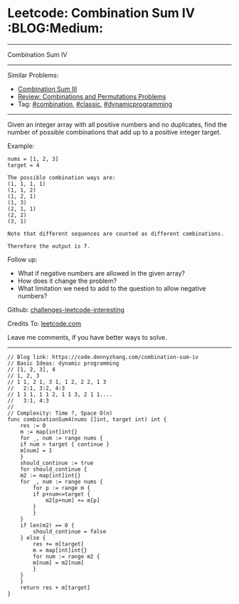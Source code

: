 
# Leetcode: Combination Sum IV     :BLOG:Medium:

---

Combination Sum IV  

---

Similar Problems:  

-   [Combination Sum III](https://code.dennyzhang.com/combination-sum-iii)
-   [Review: Combinations and Permutations Problems](https://code.dennyzhang.com/review-combination)
-   Tag: [#combination](https://code.dennyzhang.com/tag/combination), [#classic](https://code.dennyzhang.com/tag/classic),  [#dynamicprogramming](https://code.dennyzhang.com/tag/dynamicprogramming)

---

Given an integer array with all positive numbers and no duplicates, find the number of possible combinations that add up to a positive integer target.  

Example:  

    nums = [1, 2, 3]
    target = 4
    
    The possible combination ways are:
    (1, 1, 1, 1)
    (1, 1, 2)
    (1, 2, 1)
    (1, 3)
    (2, 1, 1)
    (2, 2)
    (3, 1)
    
    Note that different sequences are counted as different combinations.
    
    Therefore the output is 7.

Follow up:  

-   What if negative numbers are allowed in the given array?
-   How does it change the problem?
-   What limitation we need to add to the question to allow negative numbers?

Github: [challenges-leetcode-interesting](https://github.com/DennyZhang/challenges-leetcode-interesting/tree/master/combination-sum-iv)  

Credits To: [leetcode.com](https://leetcode.com/problems/combination-sum-iv/description/)  

Leave me comments, if you have better ways to solve.  

---

    // Blog link: https://code.dennyzhang.com/combination-sum-iv
    // Basic Ideas: dynamic programming
    // [1, 2, 3], 4
    // 1, 2, 3
    // 1 1, 2 1, 3 1, 1 2, 2 2, 1 3
    //   2:1, 3:2, 4:3
    // 1 1 1, 1 1 2, 1 1 3, 2 1 1....
    //   3:1, 4:3
    //
    // Complexity: Time ?, Space O(n)
    func combinationSum4(nums []int, target int) int {
        res := 0
        m := map[int]int{}
        for _, num := range nums {
    	if num > target { continue }
    	m[num] = 1
        }
        should_continue := true
        for should_continue {
    	m2 := map[int]int{}
    	for _, num := range nums {
    	    for p := range m {
    		if p+num<=target {
    		    m2[p+num] += m[p]
    		}
    	    }
    	}
    	if len(m2) == 0 {
    	    should_continue = false
    	} else {
    	    res += m[target]
    	    m = map[int]int{}
    	    for num := range m2 {
    		m[num] = m2[num]
    	    }
    	}
        }
        return res + m[target]
    }

